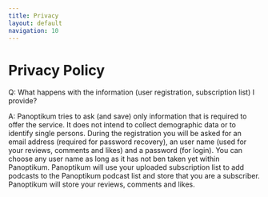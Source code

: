 ```yaml
---
title: Privacy
layout: default
navigation: 10
---
```


# Privacy Policy

Q: What happens with the information (user registration, subscription list) I provide?

A: Panoptikum tries to ask (and save) only information that is required to offer the service. It does not intend to collect demographic data or to identify single persons. During the registration you will be asked for an email address (required for password recovery), an user name (used for your reviews, comments and likes) and a password (for login). You can choose any user name as long as it has not ben taken yet within Panoptikum. Panoptikum will use your uploaded subscription list to add podcasts to the Panoptikum podcast list and store that you are a subscriber. Panoptikum will store your reviews, comments and likes.